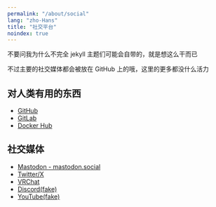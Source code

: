 ```yaml
---
permalink: "/about/social"
lang: "zho-Hans"
title: "社交平台"
noindex: true
---
```


不要问我为什么不完全 jekyll 主题们可能会自带的，就是想这么干而已

不过主要的社交媒体都会被放在 GitHub 上的哦，这里的更多都没什么活力

## 对人类有用的东西

- [GitHub](https://github.com/SourLemonJuice)
- [GitLab](https://gitlab.com/SourLemonJuice)
- [Docker Hub](https://hub.docker.com/u/sourlemonjuice)

## 社交媒体

- [Mastodon - mastodon.social](https://mastodon.social/@SourLemonJuice)
- [Twitter/X](https://x.com/LemonJuice3893)
- [VRChat](https://vrchat.com/home/user/usr_17d2f8db-b256-448d-8405-b62b860025c5)
- [Discord(fake)](https://youtu.be/dQw4w9WgXcQ)
- [YouTube(fake)](https://www.bilibili.com/video/BV1GJ411x7h7)
